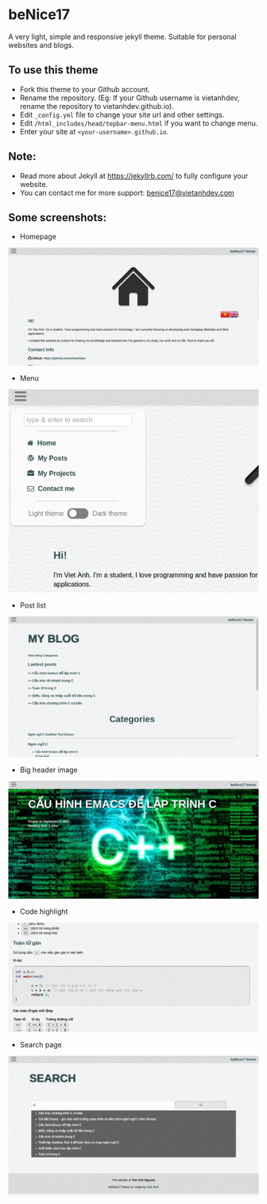 # beNice17
A very light, simple and responsive jekyll theme. Suitable for personal websites and blogs.

## To use this theme
- Fork this theme to your Github account.
- Rename the repository. (Eg: If your Github username is vietanhdev, rename the repository to vietanhdev.github.io).
- Edit `_config.yml` file to change your site url and other settings.
- Edit `/html_includes/head/topbar-menu.html` if you want to change menu.
- Enter your site at `<your-username>.github.io`.

## Note:
- Read more about Jekyll at https://jekyllrb.com/ to fully configure your website.
- You can contact me for more support: benice17@vietanhdev.com


## Some screenshots:

- Homepage

![homepage](screenshots/1.png)

- Menu

![menu](screenshots/2.png)

- Post list

![Posts](screenshots/posts.png)

- Big header image

![Big header image](screenshots/headerimg.png)

- Code highlight

![Code highlight](screenshots/code.png)

- Search page

![Search page](screenshots/search.png)